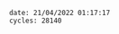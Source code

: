 

                date: 21/04/2022 01:17:17
                cycles: 28140

                         